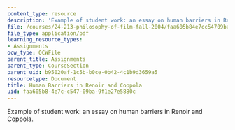 ```yaml
---
content_type: resource
description: 'Example of student work: an essay on human barriers in Renoir and Coppola.'
file: /courses/24-213-philosophy-of-film-fall-2004/faa605b84e7cc54709ba9f1e27e5880c_renoir_cop_ppr.pdf
file_type: application/pdf
learning_resource_types:
- Assignments
ocw_type: OCWFile
parent_title: Assignments
parent_type: CourseSection
parent_uid: b95020af-1c5b-b0ce-0b42-4c1b9d3659a5
resourcetype: Document
title: Human Barriers in Renoir and Coppola
uid: faa605b8-4e7c-c547-09ba-9f1e27e5880c
---
```

Example of student work: an essay on human barriers in Renoir and Coppola.


